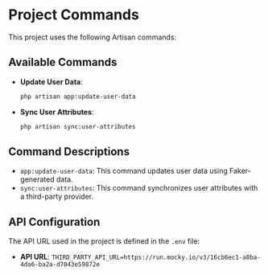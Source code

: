 # Project Commands

This project uses the following Artisan commands:

## Available Commands

- **Update User Data**: 
  ```bash
  php artisan app:update-user-data
  ```

- **Sync User Attributes**: 
  ```bash
  php artisan sync:user-attributes
  ```

## Command Descriptions

- `app:update-user-data`: This command updates user data using Faker-generated data.
- `sync:user-attributes`: This command synchronizes user attributes with a third-party provider.

## API Configuration

The API URL used in the project is defined in the `.env` file:
- **API URL**: `THIRD_PARTY_API_URL=https://run.mocky.io/v3/16cb6ec1-a8ba-4da6-ba2a-d7043e59872e`
